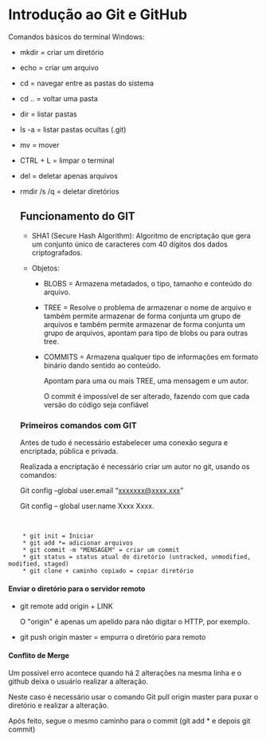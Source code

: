 # Introdução ao Git e GitHub



Comandos básicos do terminal Windows:

* mkdir = criar um diretório

* echo = criar um arquivo

* cd = navegar entre as pastas do sistema

* cd .. = voltar uma pasta

* dir = listar pastas

* ls -a = listar pastas ocultas (.git)

* mv = mover

* CTRL + L = limpar o terminal

* del = deletar apenas arquivos

* rmdir /s /q = deletar diretórios

  

  ## Funcionamento do GIT

  * SHA1 (Secure Hash Algorithm): Algoritmo de encriptação que gera um conjunto único de caracteres com 40 dígitos dos dados criptografados.

  * Objetos: 

    * BLOBS = Armazena metadados, o tipo, tamanho e conteúdo do arquivo.

    * TREE = Resolve o problema de armazenar o nome de arquivo e também permite armazenar de forma conjunta um grupo de arquivos e também permite armazenar de forma conjunta um grupo de arquivos, apontam para tipo de blobs ou para outras tree.

    * COMMITS = Armazena qualquer tipo de informações em formato binário dando sentido ao conteúdo.

      Apontam para uma ou mais TREE, uma mensagem e um autor.

      O commit é impossível de ser alterado, fazendo com que cada versão do código seja confiável

  ### Primeiros comandos com GIT

  Antes de tudo é necessário estabelecer uma conexão segura e encriptada, pública e privada.

  Realizada a encriptação é necessário criar um autor no git, usando os comandos:

  Git config –global user.email “xxxxxxx@xxxx.xxx”

  Git config – global user.name Xxxx Xxxx.

​		

		* git init = Iniciar
		* git add *= adicionar arquivos
		* git commit -m "MENSAGEM" = criar um commit
		* git status = status atual do diretório (untracked, unmodified, modified, staged)
		* git clone + caminho copiado = copiar diretório

#### Enviar o diretório para o servidor remoto

* git remote add origin + LINK 

  O "origin" é apenas um apelido para não digitar o HTTP, por exemplo.

* git push origin master = empurra o diretório para remoto

#### Conflito de Merge



Um possível erro acontece quando há 2 alterações na mesma linha e o github deixa o usuário realizar a alteração.

Neste caso é necessário usar o comando Git pull origin master para puxar o diretório e realizar a alteração.

Após feito, segue o mesmo caminho para o commit (git add * e depois git commit)
